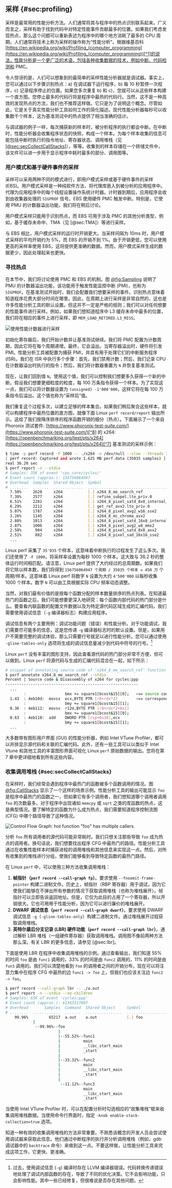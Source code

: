 ## 采样 {#sec:profiling}

采样是最常用的性能分析方法。人们通常将其与程序中的热点识别联系起来。广义而言之，采样有助于找到代码中对特定性能事件贡献最多的位置。如果我们考虑发现热点，那么这个问题可以重新表述为程序中的哪个地方消耗了最多的 CPU 周期。人们通常将技术上称为采样的操作称为“性能分析”。根据维基百科[https://en.wikipedia.org/wiki/Profiling_(computer_programming](https://en.wikipedia.org/wiki/Profiling_(computer_programming))[^1]的说法，性能分析是一个更广泛的术语，包括各种收集数据的技术，例如中断、代码检测和 PMC。

令人惊讶的是，人们可以想象到的最简单的采样性能分析器就是调试器。事实上，您可以通过以下步骤识别热点：a) 在调试器下运行程序，b) 每 10 秒暂停一次程序，c) 记录程序停止的位置。如果您多次重复 b) 和 c)，您就可以从这些样本构建一个直方图。您停止最多的代码行将是程序中最热的代码行。当然，这不是一种高效的发现热点的方法，我们也不推荐这样做。它只是为了说明这个概念。尽管如此，它是关于真实性能分析工具如何工作的简化描述。现代性能分析器每秒可以收集数千个样本，这为基准测试中的热点提供了相当准确的估计。

与调试器的例子一样，每次捕获新的样本时，被分析程序的执行都会中断。在中断时，性能分析器会收集程序状态的快照，构成一个样本。为每个样本收集的信息可能包括中断时执行的指令地址、寄存器状态、调用堆栈（见 [[@sec:secCollectCallStacks](../5-Performance-Analysis-Approaches/5-5_Sampling_cn.md#sec:secCollectCallStacks)]），等等。收集到的样本存储在一个转储文件中，该文件可以进一步用于显示程序中耗时最多的部分、调用图等。

### 用户模式和基于硬件事件的采样

采样可以采用两种不同的模式进行，即用户模式采样或基于硬件事件的采样 (EBS)。用户模式采样是一种纯软件方法，将代理库嵌入到被分析的应用程序中。代理为应用程序中的每个线程设置操作系统计时器。计时器到期后，应用程序会收到由收集器处理的 `SIGPROF` 信号。EBS 使用硬件 PMC 触发中断。特别是，它使用 PMU 的计数器溢出功能，我们将在稍后讨论。

用户模式采样只能用于识别热点，而 EBS 可用于涉及 PMC 的其他分析类型，例如，基于缓存未命中、TMA（见 [@sec:TMA]）等进行采样。

与 EBS 相比，用户模式采样的运行时开销更大。当采样间隔为 10ms 时，用户模式采样的平均开销约为 5%，而 EBS 的开销不到 1%。由于开销更低，您可以使用更高的采样率使用 EBS，这将提供更准确的数据。然而，用户模式采样生成的数据更少，因此处理起来也更快。

### 寻找热点

在本节中，我们将讨论使用 PMC 和 EBS 的机制。图 [@fig:Sampling](#Sampling) 说明了 PMU 的计数器溢出功能，该功能用于触发性能监控中断 (PMI)，也称为 `SIGPROF`。在基准测试开始时，我们会配置我们想要采样的事件。识别热点意味着知道程序花费大部分时间在哪里。因此，在周期上进行采样是非常自然的，这也是许多性能分析工具的默认设置。但这并不一定是严格的规则；我们可以对任何想要的性能事件进行采样。例如，如果我们想知道程序中 L3 缓存未命中最多的位置，我们将在相应的事件上进行采样，即 `MEM_LOAD_RETIRED.L3_MISS`。

![使用性能计数器进行采样](https://raw.githubusercontent.com/dendibakh/perf-book/main/img/perf-analysis/SamplingFlow.png)<div id="Sampling"></div>

初始化寄存器后，我们开始计数并让基准测试继续。我们将 PMC 配置为计数周期，因此它将在每个周期递增。最终，它会溢出。当寄存器溢出时，硬件将引发 PMI。性能分析工具被配置为捕获 PMI，并具有用于处理它们的中断服务程序 (ISR)。我们在 ISR 中执行多个步骤：首先，我们禁用计数；然后，我们记录 CPU 在计数器溢出时执行的指令；然后，我们将计数器重置为 `N` 并恢复基准测试。

现在，让我们回到值 `N`。使用这个值，我们可以控制我们想要多久获得一个新的中断。假设我们想要更细粒度的粒度，每 100 万条指令获得一个样本。为了实现这一点，我们可以将计数器设置为 `(unsigned) -1'000'000`，这样它将在每 100 万条指令后溢出。这个值也称为“采样后”值。

我们重复这个过程多次，以建立足够的样本集合。如果我们稍后聚合这些样本，就可以构建程序中最热位置的直方图，就像下面 Linux `perf record/report` 输出所示。这给了我们按降序排序的程序函数开销的细分（热点）。下面展示了一个来自 Phoronix 测试套件: [https://www.phoronix-test-suite.com/](https://www.phoronix-test-suite.com/)[^8] 的 x264: [https://openbenchmarking.org/test/pts/x264](https://openbenchmarking.org/test/pts/x264)[^7] 基准测试的采样示例：

```bash
$ time -p perf record -F 1000 -- ./x264 -o /dev/null --slow --threads 1 ../Bosphorus_1920x1080_120fps_420_8bit_YUV.y4m
[ perf record: Captured and wrote 1.625 MB perf.data (35035 samples) ]
real 36.20 sec
$ perf report -n --stdio
# Samples: 35K of event 'cpu_core/cycles/'
# Event count (approx.): 156756064947
# Overhead  Samples  Shared Object  Symbol                                                     
# ........  .......  .............  ........................................
  7.50%     2620     x264           [.] x264_8_me_search_ref
  7.38%     2577     x264           [.] refine_subpel.lto_priv.0
  6.51%     2281     x264           [.] x264_8_pixel_satd_8x8_internal_avx2
  6.29%     2212     x264           [.] get_ref_avx2.lto_priv.0
  5.07%     1787     x264           [.] x264_8_pixel_avg2_w16_sse2
  3.26%     1145     x264           [.] x264_8_mc_chroma_avx2
  2.88%     1013     x264           [.] x264_8_pixel_satd_16x8_internal_avx2
  2.87%     1006     x264           [.] x264_8_pixel_avg2_w8_mmx2
  2.58%      904     x264           [.] x264_8_pixel_satd_8x8_avx2
  2.51%      882     x264           [.] x264_8_pixel_sad_16x16_sse2
  ...
```

Linux perf 采集了 `35'035` 个样本，这意味着中断执行的过程发生了这么多次。我们还使用了 `-F 1000`，将采样率设置为每秒 1000 个样本。这大致与 36.2 秒的整体运行时间相匹配。请注意，Linux perf 提供了大约经过的总周期数。如果我们将它除以样本数，我们将得到 `156756064947 个周期 / 35035 个样本 = 450 万` 个周期/样本。这意味着 Linux perf 将数字 `N` 设置为大约 `4'500'000` 以每秒收集 1000 个样本。数字 `N` 可以由工具根据实际 CPU 频率动态调整。

当然，对我们最有价值的是按每个函数分配的样本数量排序的热点列表。在知道最热门的函数之后，我们可能想要更深入地研究：每个函数内部代码的热门部分是什么。要查看内联函数的配置文件数据以及为特定源代码区域生成的汇编代码，我们需要使用调试信息（`-g` 编译器标志）构建应用程序。

调试信息有两个主要用例：调试功能问题（错误）和性能分析。对于功能调试，我们需要尽可能多的信息，这是您传递 `-g` 编译器标志时的默认设置。但是，如果用户不需要完整的调试体验，那么只需要行号就足以进行性能分析。您可以通过使用 `-gline-tables-only` 选项将生成的调试信息量减少到代码中符号的行号。[^4]

Linux `perf` 没有丰富的图形支持，因此查看源代码的热门部分非常不方便，但可以做到。Linux `perf` 将源代码与生成的汇编代码混合在一起，如下所示：

```bash
# snippet of annotating source code of 'x264_8_me_search_ref' function
$ perf annotate x264_8_me_search_ref --stdio
Percent | Source code & Disassembly of x264 for cycles:ppp 
----------------------------------------------------------
  ...
        :                 bmx += square1[bcost&15][0];   <== source code
  1.43  : 4eb10d:  movsx  ecx,BYTE PTR [r8+rdx*2]        <== corresponding machine code
        :                 bmy += square1[bcost&15][1];
  0.36  : 4eb112:  movsx  r12d,BYTE PTR [r8+rdx*2+0x1]
        :                 bmx += square1[bcost&15][0];
  0.63  : 4eb118:  add    DWORD PTR [rsp+0x38],ecx
        :                 bmy += square1[bcost&15][1];
  ...
```

大多数带有图形用户界面 (GUI) 的性能分析器，例如 Intel VTune Profiler，都可以并排显示源代码和关联的汇编代码。此外，还有一些工具可以以类似于 Intel Vtune 和其他工具的丰富图形界面可视化 Linux `perf` 原始数据的输出。您将在第 7 章中更详细地看到所有这些内容。


### 收集调用堆栈 {#sec:secCollectCallStacks}


在采样时，我们经常会遇到程序中最热门的函数被多个函数调用的情况。图 [@fig:CallStacks](#CallStacks) 显示了一个这样的场景示例。性能分析工具的输出可能显示 `foo` 是程序中最热门的函数之一，但如果它有多个调用者，我们想知道哪个调用者调用 `foo` 的次数最多。对于程序中出现诸如 `memcpy` 或 `sqrt` 之类的库函数的热点，这是典型情况。要了解特定的函数为什么成为热点，我们需要知道程序控制流图 (CFG) 中哪个路径导致了这种情况。

![Control Flow Graph: hot function "foo" has multiple callers.](https://raw.githubusercontent.com/dendibakh/perf-book/main/img/perf-analysis/CallStacksCFG.png)<div id="CallStacks"></div>


分析 `foo` 所有调用者的源代码可能非常耗时。我们只想关注那些导致 `foo` 成为热点的调用者。换句话说，我们想要找出程序 CFG 中最热门的路径。性能分析工具通过在收集性能样本时捕获进程的调用堆栈和其他信息来实现这一点。然后，对所有收集到的堆栈进行分组，使我们能够看到导致特定函数的最热门路径。

在 Linux `perf` 中，可以使用三种方法收集调用堆栈：

1. **帧指针（`perf record --call-graph fp`）**。要求使用 `--fnoomit-frame-pointer` 构建二进制文件。历史上，帧指针（RBP 寄存器）用于调试，因为它使我们能够在不弹出所有参数的情况下获取调用堆栈（也称为堆栈展开）。帧指针可以立即告诉返回地址。但是，它仅为此目的占用了一个寄存器，所以开销很大。它也可用用于性能分析，因为它可以进行廉价的堆栈展开。
2. **DWARF 调试信息（`perf record --call-graph dwarf`）**。要求使用 DWARF 调试信息 `-g`（`-gline-tables-only`）构建二进制文件。通过堆栈展开过程获取调用堆栈。
3. **英特尔最后分支记录 (LBR) 硬件功能（`perf record --call-graph lbr`）**。通过解析 LBR 堆栈（一组硬件寄存器）获取调用堆栈。调用图不像前两种方法那么深。有关 LBR 的更多信息，请参见 [@sec:lbr]。

下面是使用 LBR 在程序中收集调用堆栈的示例。通过查看输出，我们知道 55% 的时间 `foo` 是由 `func1` 调用的，33% 的时间是由 `func2` 调用的，11% 的时间是由 `fun3` 调用的。我们可以清楚地看到 `foo` 的调用者之间的开销分布，现在可以将注意力集中在程序 CFG 中最热的边 `func1 -> foo` 上，但我们也应该关注边 `func2 -> foo`。

```bash
$ perf record --call-graph lbr -- ./a.out
$ perf report -n --stdio --no-children
# Samples: 65K of event 'cycles:ppp'
# Event count (approx.): 61363317007
# Overhead       Samples  Command  Shared Object     Symbol
# ........  ............  .......  ................  ......................
    99.96%         65217  a.out    a.out             [.] foo
            |
             --99.96%--foo
                       |
                       |--55.52%--func1
                       |          main
                       |          __libc_start_main
                       |          _start
                       |
                       |--33.32%--func2
                       |          main
                       |          __libc_start_main
                       |          _start
                       |
                        --11.12%--func3
                                  main
                                  __libc_start_main
                                  _start
```

当使用 Intel VTune Profiler 时，可以在配置分析时勾选相应的“收集堆栈”框来收集调用堆栈数据。当使用命令行界面时，指定 `-knob enable-stack-collection=true` 选项。

知道一种有效的收集调用堆栈的方法非常重要。不熟悉该概念的开发人员会尝试使用调试器来获取此信息。他们通过中断程序的执行并分析调用堆栈（例如，gdb 调试器中的 `backtrace` 命令）来做到这一点。不要这样做，让性能分析工具来完成这项工作，它更快、更准确。

[^1]: Profiling(wikipedia) - [https://en.wikipedia.org/wiki/Profiling_(computer_programming](https://en.wikipedia.org/wiki/Profiling_(computer_programming)).
[^4]: 过去，使用调试信息 (`-g`) 编译时存在 LLVM 编译器错误。代码转换传递错误地处理了调试内部函数的存在，导致了不同的优化决策。它不会影响功能，只会影响性能。其中一些已经修复，但很难说是否存在其他问题。
[^7]: x264 benchmark - [https://openbenchmarking.org/test/pts/x264](https://openbenchmarking.org/test/pts/x264).
[^8]: Phoronix test suite - [https://www.phoronix-test-suite.com/](https://www.phoronix-test-suite.com/).
